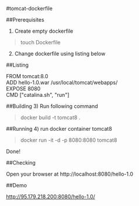 #tomcat-dockerfile

##Prerequisites
1) Create empty dockerfile 
> touch Dockerfile
2) Change dockerfile using listing below

##Listing

FROM tomcat:8.0  
ADD hello-1.0.war /usr/local/tomcat/webapps/   
EXPOSE 8080  
CMD ["catalina.sh", "run"]   

##Building
3) Run following command 

> docker build -t tomcat8 .

##Running
4) run docker container tomcat8

> docker run -it -d -p 8080:8080 tomcat8

Done!

##Checking

Open your browser at http://localhost:8080/hello-1.0

##Demo

http://95.179.218.200:8080/hello-1.0/
